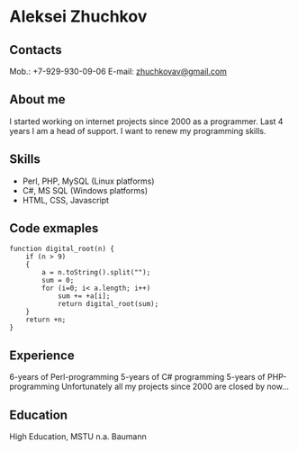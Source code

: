 # Aleksei Zhuchkov

## Contacts

Mob.: +7-929-930-09-06
E-mail: zhuchkovav@gmail.com

## About me

I started working on internet projects since 2000 as a programmer. Last 4 years I am a head of support. I want to renew my programming skills.

## Skills

* Perl, PHP, MySQL (Linux platforms)
* C#, MS SQL (Windows platforms)
* HTML, CSS, Javascript

## Code exmaples

```
function digital_root(n) {
	if (n > 9)
	{
		a = n.toString().split("");
		sum = 0;
		for (i=0; i< a.length; i++)
			sum += +a[i];
			return digital_root(sum);
	}
	return +n;
}
```

## Experience

6-years of Perl-programming
5-years of C# programming
5-years of PHP-programming
Unfortunately all my projects since 2000 are closed by now...

## Education

High Education, MSTU n.a. Baumann
